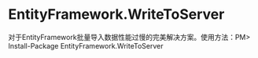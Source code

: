 EntityFramework.WriteToServer
=============================

对于EntityFramework批量导入数据性能过慢的完美解决方案。使用方法：PM> Install-Package EntityFramework.WriteToServer
